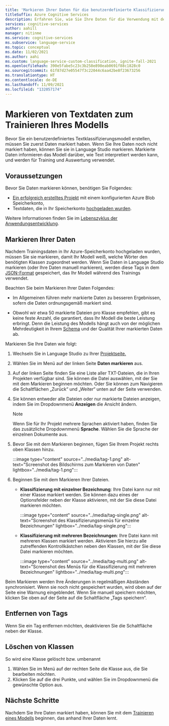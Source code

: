 ```yaml
---
title: 'Markieren Ihrer Daten für die benutzerdefinierte Klassifizierung: Azure Cognitive Services'
titleSuffix: Azure Cognitive Services
description: Erfahren Sie, wie Sie Ihre Daten für die Verwendung mit der benutzerdefinierten Textklassifizierungs-API markieren.
services: cognitive-services
author: aahill
manager: nitinme
ms.service: cognitive-services
ms.subservice: language-service
ms.topic: conceptual
ms.date: 11/02/2021
ms.author: aahi
ms.custom: language-service-custom-classification, ignite-fall-2021
ms.openlocfilehash: 390e5fabe5c23c3b258e898eab0691f88c1828c0
ms.sourcegitcommit: 61f87d27e05547f3c22044c6aa42be8f23673256
ms.translationtype: HT
ms.contentlocale: de-DE
ms.lasthandoff: 11/09/2021
ms.locfileid: "132057174"
---
```

# <a name="tag-text-data-for-training-your-model"></a>Markieren von Textdaten zum Trainieren Ihres Modells 

Bevor Sie ein benutzerdefiniertes Textklassifizierungsmodell erstellen, müssen Sie zuerst Daten markiert haben. Wenn Sie Ihre Daten noch nicht markiert haben, können Sie sie in Language Studio markieren. Markierte Daten informieren das Modell darüber, wie Text interpretiert werden kann, und werden für Training und Auswertung verwendet.

## <a name="prerequisites"></a>Voraussetzungen

Bevor Sie Daten markieren können, benötigen Sie Folgendes:
* [Ein erfolgreich erstelltes Projekt](create-project.md) mit einem konfigurierten Azure Blob Speicherkonto, 
* Textdaten, die in Ihr Speicherkonto [hochgeladen wurden](create-project.md#prepare-training-data).

Weitere Informationen finden Sie im [Lebenszyklus der Anwendungsentwicklung](../overview.md#project-development-lifecycle).

<!--Tagging your data will let you [train your model](train-model.md), [evaluate it](train-model.md), and use it to [classify text](call-api.md).-->

## <a name="tag-your-data"></a>Markieren Ihrer Daten

Nachdem Trainingsdaten in Ihr Azure-Speicherkonto hochgeladen wurden, müssen Sie sie markieren, damit Ihr Modell weiß, welche Wörter den benötigten Klassen zugeordnet werden. Wenn Sie Daten in Language Studio markieren (oder Ihre Daten manuell markieren), werden diese Tags in dem [JSON-Format](../concepts/data-formats.md) gespeichert, das Ihr Modell während des Trainings verwendet. 

Beachten Sie beim Markieren Ihrer Daten Folgendes:

* Im Allgemeinen führen mehr markierte Daten zu besseren Ergebnissen, sofern die Daten ordnungsgemäß markiert sind.

* Obwohl wir etwa 50 markierte Dateien pro Klasse empfehlen, gibt es keine feste Anzahl, die garantiert, dass Ihr Modell die beste Leistung erbringt. Denn die Leistung des Modells hängt auch von der möglichen Mehrdeutigkeit in Ihrem [Schema](design-schema.md) und der Qualität Ihrer markierten Daten ab.

Markieren Sie Ihre Daten wie folgt:

1. Wechseln Sie in Language Studio zu Ihrer [Projektseite.](https://aka.ms/custom-classification)

1. Wählen Sie im Menü auf der linken Seite **Daten markieren** aus.

3. Auf der linken Seite finden Sie eine Liste aller TXT-Dateien, die in Ihren Projekten verfügbar sind. Sie können die Datei auswählen, mit der Sie mit dem Markieren beginnen möchten. Oder Sie können zum Navigieren die Schaltflächen „Zurück“ und „Weiter“ unten auf der Seite verwenden.  
    
4.  Sie können entweder alle Dateien oder nur markierte Dateien anzeigen, indem Sie im Dropdownmenü **Anzeigen** die Ansicht ändern. 

    > [!NOTE]
    > Wenn Sie für Ihr Projekt mehrere Sprachen aktiviert haben, finden Sie das zusätzliche Dropdownmenü **Sprache**. Wählen Sie die Sprache der einzelnen Dokumente aus.

5. Bevor Sie mit dem Markieren beginnen, fügen Sie Ihrem Projekt rechts oben Klassen hinzu.


    :::image type="content" source="../media/tag-1.png" alt-text="Screenshot des Bildschirms zum Markieren von Daten" lightbox="../media/tag-1.png":::

6. Beginnen Sie mit dem Markieren Ihrer Dateien.

    * **Klassifizierung mit einzelner Bezeichnung**: Ihre Datei kann nur mit einer Klasse markiert werden. Sie können dazu eines der Optionsfelder neben der Klasse aktivieren, mit der Sie diese Datei markieren möchten.

      :::image type="content" source="../media/tag-single.png" alt-text="Screenshot des Klassifizierungsmenüs für einzelne Bezeichnungen" lightbox="../media/tag-single.png":::

    * **Klassifizierung mit mehreren Bezeichnungen**: Ihre Datei kann mit mehreren Klassen markiert werden. Aktivieren Sie hierzu alle zutreffenden Kontrollkästchen neben den Klassen, mit der Sie diese Datei markieren möchten.

      :::image type="content" source="../media/tag-multi.png" alt-text="Screenshot des Menüs für die Klassifizierung mit mehreren Bezeichnungen" lightbox="../media/tag-multi.png":::

Beim Markieren werden Ihre Änderungen in regelmäßigen Abständen synchronisiert. Wenn sie noch nicht gespeichert wurden, wird oben auf der Seite eine Warnung eingeblendet. Wenn Sie manuell speichern möchten, klicken Sie oben auf der Seite auf die Schaltfläche „Tags speichern“.

## <a name="remove-tags"></a>Entfernen von Tags

Wenn Sie ein Tag entfernen möchten, deaktivieren Sie die Schaltfläche neben der Klasse.

## <a name="delete-or-classes"></a>Löschen von Klassen

So wird eine Klasse gelöscht bzw. umbenannt

1. Wählen Sie im Menü auf der rechten Seite die Klasse aus, die Sie bearbeiten möchten.
2. Klicken Sie auf die drei Punkte, und wählen Sie im Dropdownmenü die gewünschte Option aus.

## <a name="next-steps"></a>Nächste Schritte

Nachdem Sie Ihre Daten markiert haben, können Sie mit dem [Trainieren eines Modells](train-model.md) beginnen, das anhand Ihrer Daten lernt.
